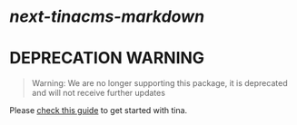 # _next-tinacms-markdown_

# DEPRECATION WARNING

> Warning: We are no longer supporting this package, it is deprecated and will not receive further updates 

Please [check this guide](https://tina.io/docs/setup-overview/) to get started with tina.
